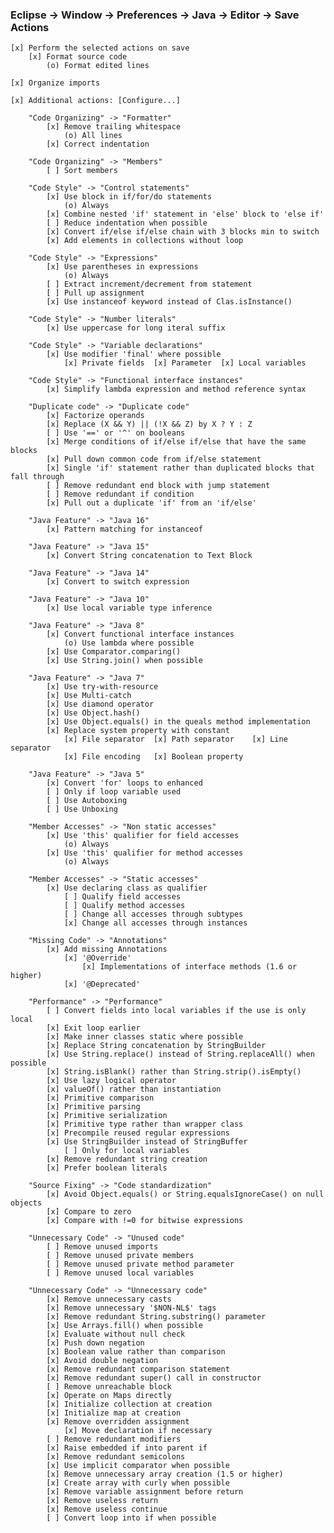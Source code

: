 ### Eclipse -> Window -> Preferences -> Java -> Editor -> Save Actions

    [x] Perform the selected actions on save
        [x] Format source code
            (o) Format edited lines
    
    [x] Organize imports
    
    [x] Additional actions: [Configure...]
    
        "Code Organizing" -> "Formatter"
            [x] Remove trailing whitespace
                (o) All lines
            [x] Correct indentation
    
        "Code Organizing" -> "Members"
            [ ] Sort members
    
        "Code Style" -> "Control statements"
            [x] Use block in if/for/do statements
                (o) Always
            [x] Combine nested 'if' statement in 'else' block to 'else if'
            [ ] Reduce indentation when possible
            [x] Convert if/else if/else chain with 3 blocks min to switch
            [x] Add elements in collections without loop
    
        "Code Style" -> "Expressions"
            [x] Use parentheses in expressions
                (o) Always
            [ ] Extract increment/decrement from statement
            [ ] Pull up assignment
            [x] Use instanceof keyword instead of Clas.isInstance()
    
        "Code Style" -> "Number literals"
            [x] Use uppercase for long iteral suffix
    
        "Code Style" -> "Variable declarations"
            [x] Use modifier 'final' where possible
                [x] Private fields  [x] Parameter  [x] Local variables
    
        "Code Style" -> "Functional interface instances"
            [x] Simplify lambda expression and method reference syntax
    
        "Duplicate code" -> "Duplicate code"
            [x] Factorize operands
            [x] Replace (X && Y) || (!X && Z) by X ? Y : Z
            [ ] Use '==' or '^' on booleans
            [x] Merge conditions of if/else if/else that have the same blocks
            [x] Pull down common code from if/else statement
            [x] Single 'if' statement rather than duplicated blocks that fall through
            [ ] Remove redundant end block with jump statement
            [ ] Remove redundant if condition
            [x] Pull out a duplicate 'if' from an 'if/else'
    
        "Java Feature" -> "Java 16"
            [x] Pattern matching for instanceof
    
        "Java Feature" -> "Java 15"
            [x] Convert String concatenation to Text Block
    
        "Java Feature" -> "Java 14"
            [x] Convert to switch expression
    
        "Java Feature" -> "Java 10"
            [x] Use local variable type inference
    
        "Java Feature" -> "Java 8"
            [x] Convert functional interface instances
                (o) Use lambda where possible
            [x] Use Comparator.comparing()
            [x] Use String.join() when possible
    
        "Java Feature" -> "Java 7"
            [x] Use try-with-resource
            [x] Use Multi-catch
            [x] Use diamond operator
            [x] Use Object.hash()
            [x] Use Object.equals() in the queals method implementation
            [x] Replace system property with constant
                [x] File separator  [x] Path separator    [x] Line separator
                [x] File encoding   [x] Boolean property
    
        "Java Feature" -> "Java 5"
            [x] Convert 'for' loops to enhanced
            [ ] Only if loop variable used
            [ ] Use Autoboxing
            [ ] Use Unboxing
    
        "Member Accesses" -> "Non static accesses"
            [x] Use 'this' qualifier for field accesses
                (o) Always
            [x] Use 'this' qualifier for method accesses
                (o) Always
    
        "Member Accesses" -> "Static accesses"
            [x] Use declaring class as qualifier
                [ ] Qualify field accesses
                [ ] Qualify method accesses
                [ ] Change all accesses through subtypes
                [x] Change all accesses through instances
    
        "Missing Code" -> "Annotations"
            [x] Add missing Annotations
                [x] '@Override'
                    [x] Implementations of interface methods (1.6 or higher)
                [x] '@Deprecated'
    
        "Performance" -> "Performance"
            [ ] Convert fields into local variables if the use is only local
            [x] Exit loop earlier
            [x] Make inner classes static where possible
            [x] Replace String concatenation by StringBuilder
            [x] Use String.replace() instead of String.replaceAll() when possible
            [x] String.isBlank() rather than String.strip().isEmpty()
            [x] Use lazy logical operator
            [x] valueOf() rather than instantiation
            [x] Primitive comparison
            [x] Primitive parsing
            [x] Primitive serialization
            [x] Primitive type rather than wrapper class
            [x] Precompile reused regular expressions
            [x] Use StringBuilder instead of StringBuffer
                [ ] Only for local variables
            [x] Remove redundant string creation
            [x] Prefer boolean literals
    
        "Source Fixing" -> "Code standardization"
            [x] Avoid Object.equals() or String.equalsIgnoreCase() on null objects
            [x] Compare to zero
            [x] Compare with !=0 for bitwise expressions
    
        "Unnecessary Code" -> "Unused code"
            [ ] Remove unused imports
            [ ] Remove unused private members
            [ ] Remove unused private method parameter
            [ ] Remove unused local variables
    
        "Unnecessary Code" -> "Unnecessary code"
            [x] Remove unnecessary casts
            [x] Remove unnecessary '$NON-NL$' tags
            [x] Remove redundant String.substring() parameter
            [x] Use Arrays.fill() when possible
            [x] Evaluate without null check
            [x] Push down negation
            [x] Boolean value rather than comparison
            [x] Avoid double negation
            [x] Remove redundant comparison statement
            [x] Remove redundant super() call in constructor
            [ ] Remove unreachable block
            [x] Operate on Maps directly
            [x] Initialize collection at creation
            [x] Initialize map at creation
            [x] Remove overridden assignment
                [x] Move declaration if necessary
            [ ] Remove redundant modifiers
            [x] Raise embedded if into parent if
            [x] Remove redundant semicolons
            [x] Use implicit comparator when possible
            [x] Remove unnecessary array creation (1.5 or higher)
            [x] Create array with curly when possible
            [x] Remove variable assignment before return
            [x] Remove useless return
            [x] Remove useless continue
            [ ] Convert loop into if when possible
